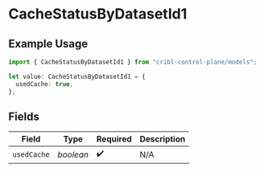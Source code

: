 # CacheStatusByDatasetId1

## Example Usage

```typescript
import { CacheStatusByDatasetId1 } from "cribl-control-plane/models";

let value: CacheStatusByDatasetId1 = {
  usedCache: true,
};
```

## Fields

| Field              | Type               | Required           | Description        |
| ------------------ | ------------------ | ------------------ | ------------------ |
| `usedCache`        | *boolean*          | :heavy_check_mark: | N/A                |
